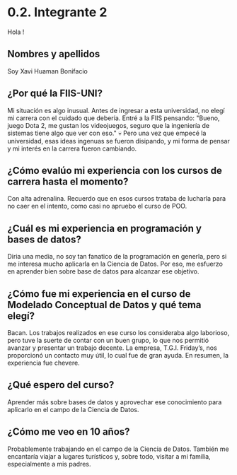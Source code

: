 # 0.2. Integrante 2
Hola !

## Nombres y apellidos
Soy Xavi Huaman Bonifacio
## ¿Por qué la FIIS-UNI?
Mi situación es algo inusual. Antes de ingresar a esta universidad, no elegí mi carrera con el cuidado que debería. Entré a la FIIS pensando: "Bueno, juego Dota 2, me gustan los videojuegos, seguro que la ingeniería de sistemas tiene algo que ver con eso." 💀 Pero una vez que empecé la universidad, esas ideas ingenuas se fueron disipando, y mi forma de pensar y mi interés en la carrera fueron cambiando.
## ¿Cómo evalúo mi experiencia con los cursos de carrera hasta el momento?
Con alta adrenalina. Recuerdo que en esos cursos trataba de lucharla para no caer en el intento, como casi no apruebo el curso de POO. 
## ¿Cuál es mi experiencia en programación y bases de datos?
Diria una media, no soy tan fanatico de la programación en generla, pero si me interesa mucho aplicarla en la Ciencia de Datos. Por eso, me esfuerzo en aprender bien sobre base de datos para alcanzar ese objetivo.
## ¿Cómo fue mi experiencia en el curso de Modelado Conceptual de Datos y qué tema elegí?
Bacan. Los trabajos realizados en ese curso los consideraba algo laborioso, pero tuve la suerte de contar con un buen grupo, lo que nos permitió avanzar y presentar un trabajo decente. La empresa, T.G.I. Friday’s, nos proporcionó un contacto muy útil, lo cual fue de gran ayuda. En resumen, la experiencia fue chevere.
## ¿Qué espero del curso?
Aprender más sobre bases de datos y aprovechar ese conocimiento para aplicarlo en el campo de la Ciencia de Datos.
## ¿Cómo me veo en 10 años?
Probablemente trabajando en el campo de la Ciencia de Datos. También me encantaría viajar a lugares turísticos y, sobre todo, visitar a mi familia, especialmente a mis padres.